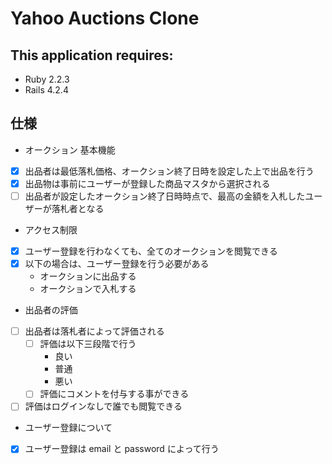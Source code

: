 # Yahoo Auctions Clone

## This application requires:
- Ruby 2.2.3
- Rails 4.2.4

## 仕様

- オークション 基本機能
 - [x] 出品者は最低落札価格、オークション終了日時を設定した上で出品を行う
 - [x] 出品物は事前にユーザーが登録した商品マスタから選択される
 - [ ] 出品者が設定したオークション終了日時時点で、最高の金額を入札したユーザーが落札者となる
- アクセス制限
 - [x] ユーザー登録を行わなくても、全てのオークションを閲覧できる
 - [x] 以下の場合は、ユーザー登録を行う必要がある
   - オークションに出品する
   - オークションで入札する
- 出品者の評価
 - [ ] 出品者は落札者によって評価される
   - [ ] 評価は以下三段階で行う
     - 良い
     - 普通
     - 悪い
   - [ ] 評価にコメントを付与する事ができる
 - [ ] 評価はログインなしで誰でも閲覧できる
- ユーザー登録について
 - [x] ユーザー登録は email と password によって行う
